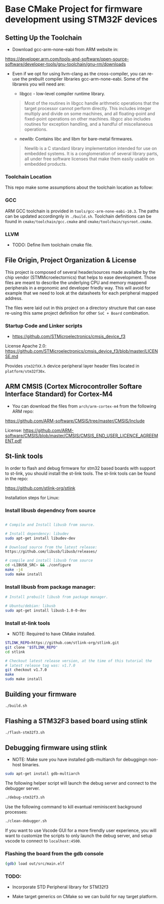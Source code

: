 # Base CMake Project for firmware development using STM32F devices


## Setting Up the Toolchain

* Download gcc-arm-none-eabi from ARM website in:

https://developer.arm.com/tools-and-software/open-source-software/developer-tools/gnu-toolchain/gnu-rm/downloads

* Even if we opt for using llvm-clang as the cross-compiler, you can re-use the 
prebuilt compiler libraries gcc-arm-none-eabi. Some of the librareis you will need are:

    * libgcc - low-level compiler runtime library. 
    
    > Most of the routines in libgcc handle arithmetic operations that the target processor cannot perform directly. This includes integer multiply and divide on some machines, and all floating-point and fixed-point operations on other machines. libgcc also includes routines for exception handling, and a handful of miscellaneous operations.

    * newlib: Contains libc and libm for bare-metal firmwares.
    
    > Newlib is a C standard library implementation intended for use on embedded systems. It is a conglomeration of several library parts, all under free software licenses that make them easily usable on embedded products.

### Toolchain Location

This repo make some assumptions about the toolchain location as follow:

### GCC

ARM GCC toolchain is provided in `tools/gcc-arm-none-eabi-10.3`. The paths can be updated accordingnly in `./build.sh`. Toolchain definitions can be found in `cmake/toolchain/gcc.cmake`  and `cmake/toolchain/sysroot.cmake`.

### LLVM

* TODO: Define llvm toolchain cmake file.

## File Origin, Project Organization & License

This project is composed of several header/sources made availalbe by the chip vendor (STMMicroelectornics)
that helps to ease development. Those files are meant to describe the underlying CPU and memory mappend
peripherals in a ergonomic and developer friedly way. This will avoid for example that we need to look at the
datasheets for each peripheral mapped address.

The files were laid out in this project on a directory structure that can ease re-using this same project 
definition for other `SoC + Board`  combination.

###  Startup Code and Linker scripts

* https://github.com/STMicroelectronics/cmsis_device_f3

License Apache 2.0: https://github.com/STMicroelectronics/cmsis_device_f3/blob/master/LICENSE.md

Provides `stm32fXX.h` device peripheral layer header files located in `platform/stm32f30x`.

## ARM CMSIS (Cortex Microcontroller Softare Interface Standard) for Cortex-M4

* You can download the files from `arch/arm-cortex-m4` from the following ARM repo: 

https://github.com/ARM-software/CMSIS/tree/master/CMSIS/Include

License: https://github.com/ARM-software/CMSIS/blob/master/CMSIS/CMSIS_END_USER_LICENCE_AGREEMENT.pdf


## St-link tools

In order to flash and debug firmware for stm32 based boards with support to st-link, you 
should install the st-link tools. The st-link tools can be found in the repo:

https://github.com/stlink-org/stlink


Installation steps for Linux:


### Install libusb dependncy from source

```bash 

# Compile and Install libusb from source.

# Install dependency: libudev
sudo apt-get install libudev-dev

# Download source from the latest release:
https://github.com/libusb/libusb/releases/

# compile and install libusb from source
cd <LIBUSB_SRC> && ./configure
make -j4
sudo make install 
```

### Install libusb from package manager:

```bash
# Install prebuilt libusb from package manager.

# Ubuntu/debian: libusb
sudo apt-get install libusb-1.0-0-dev
```

### Install st-link tools

* NOTE: Required to have CMake installed.

```bash
STLINK_REPO=https://github.com/stlink-org/stlink.git
git clone "$STLINK_REPO"
cd stlink

# Checkout latest release version, at the time of this tutorial the
# latest release tag was: v1.7.0
git checkout v1.7.0
make
sudo make install
```

## Building your firmware 

```bash
./build.sh
```

## Flashing a STM32F3 based board using stlink

```bash
./flash-stm32f3.sh
``` 

## Debugging firmware using stlink

* NOTE: Make sure you have installed gdb-multiarch for debuggingn non-host binaries.

```bash
sudo apt-get install gdb-multiarch
```

The following helper script will launch the debug server and connect to the debugger server.

```bash
./debug-stm32f3.sh
```

Use the following command to kill evantual reminiscent background processes:

```bash
./clean-debugger.sh
```

If you want to use Vscode GUI for a more firendly user experience, you will want to customize the scripts to only launch the debug server, and setup vscode to connect to `localhost:4500`.

### Flashing the board from the gdb console

```bash
(gdb) load out/src/main.elf
```

### TODO:

* Incorporate STD Peripheral library for STM32f3

* Make target generics on CMake so we can build for nay target platform.



